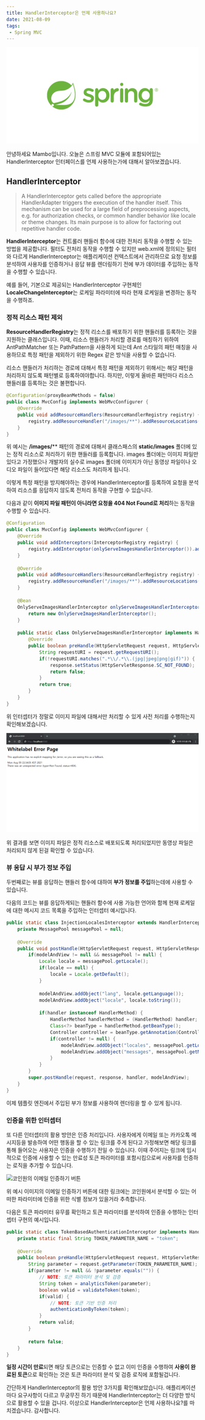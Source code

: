 ```yaml
---
title: HandlerInterceptor은 언제 사용하나요?
date: 2021-08-09
tags:
 - Spring MVC
---
```


![](../images/logo/spring.png#compact)

안녕하세요 Mambo입니다. 오늘은 스프링 MVC 모듈에 포함되어있는 HandlerInterceptor 인터페이스를 언제 사용하는가에 대해서 알아보겠습니다.

## HandlerInterceptor
> A HandlerInterceptor gets called before the appropriate HandlerAdapter triggers the execution of the handler itself. This mechanism can be used for a large field of preprocessing aspects, e.g. for authorization checks, or common handler behavior like locale or theme changes. Its main purpose is to allow for factoring out repetitive handler code.

**HandlerInterceptor**는 컨트롤러 핸들러 함수에 대한 전처리 동작을 수행할 수 있는 방법을 제공합니다. 필터도 전처리 동작을 수행할 수 있지만 web.xml에 정의되는 필터와 다르게 HandlerInterceptor는 애플리케이션 컨텍스트에서 관리하므로 요청 정보를 분석하여 사용자를 인증하거나 응답 뷰를 렌더링하기 전에 부가 데이터를 주입하는 동작을 수행할 수 있습니다.

예를 들어, 기본으로 제공되는 HandlerInterceptor 구현체인 **LocaleChangeInterceptor**는 로케일 파라미터에 따라 현재 로케일을 변경하는 동작을 수행하죠.

### 정적 리소스 패턴 제외
**ResourceHandlerRegistry**는 정적 리소스를 배포하기 위한 핸들러를 등록하는 것을 지원하는 클래스입니다. 이때, 리소스 핸들러가 처리할 경로를 매칭하기 위하여 AntPathMatcher 또는 PathPattern을 사용하게 되는데 Ant 스타일의 패턴 매칭을 사용하므로 특정 패턴을 제외하기 위한 Regex 같은 방식을 사용할 수 없습니다. 

리소스 핸들러가 처리하는 경로에 대해서 특정 패턴을 제외하기 위해서는 해당 패턴을 처리하지 않도록 패턴별로 등록하여야합니다. 하지만, 이렇게 올바른 패턴마다 리소스 핸들러를 등록하는 것은 불편합니다.

```java ResourceHandlerRegistry
@Configuration(proxyBeanMethods = false)
public class MvcConfig implements WebMvcConfigurer {
    @Override
    public void addResourceHandlers(ResourceHandlerRegistry registry) {
        registry.addResourceHandler("/images/**").addResourceLocations("classpath:/static/images/");
    }
}
```

위 예시는 **/images/**** 패턴의 경로에 대해서 클래스패스의 **static/images** 폴더에 있는 정적 리소스로 처리하기 위한 핸들러를 등록합니다. images 폴더에는 이미지 파일만 있다고 가정했으나 개발자의 실수로 images 폴더에 이미지가 아닌 동영상 파일이나 오디오 파일이 들어있다면 해당 리소스도 처리하게 됩니다.

이렇게 특정 패턴을 방지해야하는 경우에 HandlerInterceptor를 등록하여 요청을 분석하여 리소스를 응답하지 않도록 전처리 동작을 구현할 수 있습니다.

다음과 같이 **이미지 파일 패턴이 아니라면 요청을 404 Not Found로 처리**하는 동작을 수행할 수 있습니다.

```java
@Configuration
public class MvcConfig implements WebMvcConfigurer {
    @Override
    public void addInterceptors(InterceptorRegistry registry) {
        registry.addInterceptor(onlyServeImagesHandlerInterceptor()).addPathPatterns("/images/**");
    }

    @Override
    public void addResourceHandlers(ResourceHandlerRegistry registry) {
        registry.addResourceHandler("/images/**").addResourceLocations("classpath:/static/images/");
    }

    @Bean
    OnlyServeImagesHandlerInterceptor onlyServeImagesHandlerInterceptor() {
        return new OnlyServeImagesHandlerInterceptor();
    }

    public static class OnlyServeImagesHandlerInterceptor implements HandlerInterceptor {
        @Override
        public boolean preHandle(HttpServletRequest request, HttpServletResponse response, Object handler) throws Exception {
            String requestURI = request.getRequestURI();
            if(!requestURI.matches(".*\\/.*\\.(jpg|jpeg|png|gif)")) {
                response.setStatus(HttpServletResponse.SC_NOT_FOUND);
                return false;
            }
            return true;
        }
    }
}
```

위 인터셉터가 정말로 이미지 파일에 대해서만 처리할 수 있게 사전 처리를 수행하는지 확인해보겠습니다.

![](/images/posts/handler-interceptor-01.gif)

위 결과를 보면 이미지 파일은 정적 리소스로 배포되도록 처리되었지만 동영상 파일은 처리되지 않게 된걸 확인할 수 있습니다. 

### 뷰 응답 시 부가 정보 주입 
두번째로는 뷰를 응답하는 핸들러 함수에 대하여 **부가 정보를 주입**하는데에 사용할 수 있습니다. 

다음의 코드는 뷰를 응답하게되는 핸들러 함수에 사용 가능한 언어와 함께 현재 로케일에 대한 메시지 코드 목록을 주입하는 인터셉터 예시입니다.

```java InjectionLocalesInterceptor
public static class InjectionLocalesInterceptor extends HandlerInterceptorAdapter {
    private MessagePool messagePool = null;

    @Override
    public void postHandle(HttpServletRequest request, HttpServletResponse response, Object handler, ModelAndView modelAndView) throws Exception {
        if(modelAndView != null && messagePool != null) {
            Locale locale = messagePool.getLocale();
            if(locale == null) {
                locale = Locale.getDefault();
            }

            modelAndView.addObject("lang", locale.getLanguage());
            modelAndView.addObject("locale", locale.toString());

            if(handler instanceof HandlerMethod) {
                HandlerMethod handlerMethod = (HandlerMethod) handler;
                Class<?> beanType = handlerMethod.getBeanType();
                Controller controller = beanType.getAnnotation(Controller.class);
                if(controller != null) {
                    modelAndView.addObject("locales", messagePool.getLocales());
                    modelAndView.addObject("messages", messagePool.getMessagesInJson().toString());
                }
            }
        }
        super.postHandle(request, response, handler, modelAndView);
    }
}
```

이제 템플릿 엔진에서 주입된 부가 정보를 사용하여 렌더링을 할 수 있게 됩니다.

### 인증을 위한 인터셉터
또 다른 인터셉터의 활용 방안은 인증 처리입니다. 사용자에게 이메일 또는 카카오톡 메시지등을 발송하여 어떤 행동을 할 수 있는 링크를 주게 된다고 가정해보면 해당 링크를 통해 들어오는 사용자은 인증을 수행하기 전일 수 있습니다. 이때 주어지는 링크에 임시적으로 인증에 사용할 수 있는 만료성 토큰 파라미터를 포함시킴으로써 사용자를 인증하는 로직을 추가할 수 있습니다.

![코인원의 이메일 인증하기 버튼](https://s3.amazonaws.com/cdn.freshdesk.com/data/helpdesk/attachments/production/31015797034/original/89mawYXJeO_K082-5HF52bd73j_SN60nLQ.png)

위 예시 이미지의 이메일 인증하기 버튼에 대한 링크에는 코인원에서 분석할 수 있는 어떠한 파라미터에 인증을 위한 식별 정보가 있을거라 추측합니다.

다음은 토큰 파라미터 유무를 확인하고 토큰 파라미터를 분석하여 인증을 수행하는 인터셉터 구현의 예시입니다.

```java TokenBasedAuthenticationInterceptor
public static class TokenBasedAuthenticationInterceptor implements HandlerInterceptor {
    private static final String TOKEN_PARAMETER_NAME = "token";

    @Override
    public boolean preHandle(HttpServletRequest request, HttpServletResponse response, Object handler) throws Exception {
        String parameter = request.getParameter(TOKEN_PARAMETER_NAME);
        if(parameter != null && !parameter.equals("")) {
            // NOTE: 토큰 파라미터 분석 및 검증
            String token = analyticsToken(parameter);
            boolean valid = validateToken(token);
            if(valid) {
                // NOTE: 토큰 기반 인증 처리
                authenticationByToken(token);
            }
            return valid;
        }

        return false;
    }
}
```

**일정 시간이 만료**되면 해당 토큰으로는 인증할 수 없고 이미 인증을 수행하여 **사용이 완료된 토큰**으로 확인하는 것은 토큰 파라미터 분석 및 검증 로직에 포함될겁니다.

간단하게 HandlerInterceptor의 활용 방안 3가지를 확인해보았습니다. 애플리케이션 마다 요구사항이 다르고 무궁무진 하기 때문에 HandlerInterceptor는 더 다양한 방식으로 활용할 수 있을 겁니다. 이상으로 HandlerInterceptor은 언제 사용하나요?를 마치겠습니다. 감사합니다.